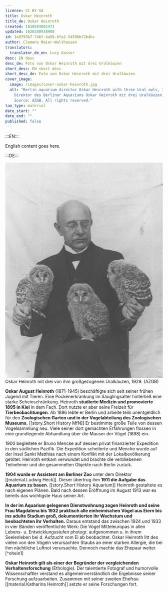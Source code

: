 ```yaml
---
license: CC BY-SA
title: Oskar Heinroth
title_de: Oskar Heinroth
created: 1618503001471
updated: 1620288938908
id: 1a9793b7-746f-4a58-bfa2-54596b72b4bc
author: Clemens Maier-Wolthausen
translators:
  translator_de_en: Lucy Gasser
desc: EN desc
desc_de: Foto von Oskar Heinroth mit drei Uralkäuzen
short_desc: EN short desc
short_desc_de: Foto von Oskar Heinroth mit drei Uralkäuzen
cover_image:
  image: /images/cover-oskar-heinroth.jpg
  alt: "Berlin aquarium director Oskar Heinroth with three Ural owls, 1929.
    Direktor des Berliner Aquariums Oskar Heinroth mit drei Uralkäuzen, 1929.
    Source: AZGB. All rights reserved."
tao_type: material
date_start: ""
date_end: ""
published: false
---
```


:::EN:::

English content goes here.

:::DE:::

![Oskar Heinroth mit drei Uralkäuzen](images/cmw/O_Heinroth_Uralkaeuzen_1929.jpg)
Oskar Heinroth mit drei von ihm großgezogenen Uralkäuzen, 1929. (AZGB)

**Oskar August Heinroth** (1871-1945) beschäftigte sich seit seiner frühen Jugend mit Tieren. Eine Pockenerkrankung im Säuglingsalter hinterließ eine starke Seheinschränkung. Heinroth **studierte Medizin und promovierte 1895 in Kiel** in dem Fach. Dort nutzte er aber seine Freizeit für **Tierbeobachtungen**. Ab 1896 lebte er Berlin und arbeite teils unentgeldlich für den **Zoologischen Garten und in der Vogelabteilung des Zoologischen Museums.** [[story.Short History MfN]] Er bestimmte große Teile von dessen Vogelsammlung neu. Viele seiner dort gemachten Erfahrungen flossen in eine grundlegende Abhandlung über die Mauser der Vögel (1898) ein.

1900 begleitete er Bruno Mencke auf dessen privat finanzierter Expedition in den südlichen Pazifik. Die Expedition scheiterte und Mencke wurde auf der Insel Sankt Matthias nach einem Konflikt mit der Lokalbevölkerung getötet. Heinroth entkam verwundet und brachte die verbliebenen Teilnehmer und die gesammelten Objekte nach Berlin zurück.

**1904 wurde er Assistent am Berliner Zoo** unter dem Direktor [[material.Ludwig Heck]]. Dieser übertrug ihm **1911 die Aufgabe das Aquarium zu bauen**. [[story.Short History Aquarium]] Heinroth gestaltete es nach eigenen Plänen. Bald nach dessen Eröffnung im August 1913 war es bereits das wichtigste Haus seiner Art. 

**In der im Aquarium gelegenen Dienstwohnung zogen Heinroth und seine Frau Magdalena bis 1932 praktisch alle einheimischen Vögel aus Eiern bis ins adulte Stadium groß, dokumentierten ihr Wachstum und beobachteten ihr Verhalten.** Daraus entstand das zwischen 1924 und 1933 in vier Bänden veröffentlichte Werk: Die Vögel Mitteleuropas in allen Lebens- u. Entwicklungsstufen photogr. aufgenommen u. in ihrem Seelenleben bei d. Aufzucht vom Ei ab beobachtet. Oskar Heinroth litt des vielen von den Vögeln verursachten Staubs an einer starken Allergie, die bei ihm nächtliche Luftnot verursachte. Dennoch machte das Ehepaar weiter.[^ohein1]

**Oskar Heinroth gilt als einer der Begründer der vergleichenden Verhaltensforschung** (Ethologie). Der talentierte Fotograf und humorvolle Wissenschaftler verstand es allgemeinverständlich die Ergebnisse seiner Forschung aufzuarbeiten. Zusammen mit seiner zweiten Ehefrau [[material.Katharina Heinroth]] setzte er seine Forschungen fort.

[^0hein1]: Vgl. Schulze-Hagen, Karl. 2020. Die Vogel-WG: die Heinroths, ihre 1000 Vögel unddie Anfänge der Verhaltensforschung. Deutsche Originalausgabe. Knesebeck Stories. München: Knesebeck: 9.
